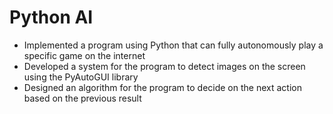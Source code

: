 # Python AI
<ul>
<li>Implemented a program using Python that can fully autonomously play a specific game on the internet </li>
<li>Developed a system for the program to detect images on the screen using the PyAutoGUI library </li>
<li>Designed an algorithm for the program to decide on the next action based on the previous result</li>
 </ul>

